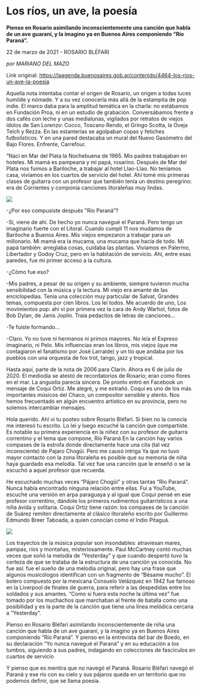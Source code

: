 # Los ríos, un ave, la poesía

**Pienso en Rosario asimilando inconscientemente una canción que habla de un ave guaraní, y la imagino ya en Buenos Aires componiendo “Río Paraná”.**

22 de marzo de 2021 - ROSARIO BLÉFARI

_por MARIANO DEL MAZO_

Link original: https://laagenda.buenosaires.gob.ar/contenido/4464-los-rios-un-ave-la-poesia



Aquella nota intentaba contar el origen de Rosario, un origen a todas luces humilde y nómade. Y a su vez conocerla más allá de la estampita de pop indie. El marco daba para la amplitud temática en la charla: no estábamos en Fundación Proa, ni en un estudio de grabación. Conversábamos frente a dos cafés con leche y unas medialunas, vigilados por retratos de viejos ídolos de San Lorenzo: Cocco, Toscano Rendo, el Gringo Scotta, la Oveja Telch y Rezza. En las estanterías se agolpaban copas y fetiches futbolísticos. Y en una pared destacaba un mural del Nuevo Gasómetro del Bajo Flores. Enfrente, Carrefour.




“Nací en Mar del Plata la Nochebuena de 1965. Mis padres trabajaban en hoteles. Mi mamá es pampeana y mi papá, rosarino. Después de Mar del Plata nos fuimos a Bariloche, a trabajar al hotel Llao-Llao. No teníamos casa, vivíamos en los cuartos de servicio del hotel. Ahí tomé mis primeras clases de guitarra con un profesor que también tenía un destino peregrino: era de Corrientes y componía canciones litoraleñas muy lindas.




[![](https://img.youtube.com/vi/ustdrzSf8AY/0.jpg)](https://www.youtube.com/watch?v=ustdrzSf8AY)




-¿Por eso compusiste después "Río Paraná”?




-Sí, viene de ahí. De hecho yo nunca navegué el Paraná. Pero tengo un imaginario fuerte con el Litoral. Cuando cumplí 11 nos mudamos de Bariloche a Buenos Aires. Mis viejos empezaron a trabajar para un millonario. Mi mamá era la mucama, una mucama que hacía de todo. Mi papá también: arreglaba cosas, cuidaba las plantas. Vivíamos en Palermo, Libertador y Godoy Cruz, pero en la habitación de servicio. Ahí, entre esas paredes, fue mi primer acceso a la cultura.




-¿Cómo fue eso?




-Mis padres, a pesar de su origen y su ambiente, siempre tuvieron mucha sensibilidad con la música y la lectura. Mi viejo era amante de las enciclopedias. Tenía una colección muy particular de Salvat, Grandes temas, compuesta por cien libros. Los leí todos. Me acuerdo de uno, Los movimientos pop: ahí vi por primera vez la cara de Andy Warhol, fotos de Bob Dylan, de Janis Joplin. Traía pedacitos de letras de canciones…




-Te fuiste formando…




-Claro. Yo no tuve ni hermanos ni primos mayores. No leía el Expreso imaginario, ni Pelo. Mis influencias eran los libros, mis viejos (que me contagiaron el fanatismo por José Larralde) y un tío que andaba por los pueblos con una orquesta de fox trot, tango, jazz y tropical.




Hasta aquí, parte de la nota de 2006 para Clarín. Ahora es 6 de julio de 2020. El mediodía se atestó de recordatorios de Rosario; eran como flores en el mar. La angustia parecía sincera. De pronto entró en Facebook un mensaje de Coqui Ortiz. Me alegré, y me extrañó. Coqui es uno de los más importantes músicos del Chaco, un compositor sensible y atento. Nos hemos frecuentado en algún encuentro artístico en su provincia, pero no solemos intercambiar mensajes.




Hola querido. Ahí vi tu posteo sobre Rosario Bléfari. Si bien no la conocía me interesó tu escrito. Lo leí y luego escuché la canción que compartiste. Es notable su primera experiencia en la niñez con su profesor de guitarra correntino y el tema que compone, Río Paraná En la canción hay varios compases de la estrofa donde directamente hace una cita (tal vez inconsciente) de Pajaro Chogüi. Pero me causó intriga Ya que no tuvo mayor contacto con la zona litoraleña es posible que su memoria de niña haya guardado esa melodía. Tal vez fue una canción que le enseñó o se la escuchó a aquel profesor que recuerda.




He escuchado muchas veces “Pájaro Chogüi” y otras tantas “Río Paraná”. Nunca había encontrado ninguna relación entre ellas. Fui a YouTube, escuché una versión en arpa paraguaya y al igual que Coqui pensé en ese profesor correntino, dándole los primeros rudimentos guitarrísticos a una niña ávida y solitaria. Coqui Ortiz tiene razón: los compases de la canción de Suárez remiten directamente al clásico litoraleño escrito por Guillermo Edmundo Breer Taboada, a quien conocían como el Indio Pitaguá.




[![](https://img.youtube.com/vi/4D6kdM0nlXY/0.jpg)](https://www.youtube.com/watch?v=4D6kdM0nlXY)




Los trayectos de la música popular son insondables: atraviesan mares, pampas, ríos y montañas, misteriosamente. Paul McCartney contó muchas veces que soñó la melodía de “Yesterday” y que cuando despertó tuvo la certeza de que se trataba de la estructura de una canción ya conocida. No fue así: fue el sueño de una melodía original, pero hay una frase que algunos musicólogos identifican con un fragmento de “Bésame mucho”. El bolero compuesto por la mexicana Consuelo Velázquez en 1942 fue famoso en la Liverpool de finales de guerra, para referir a las despedidas entre los soldados y sus amantes. “Como si fuera esta noche la última vez” fue tomado por los muchachos que marchaban al frente de batalla como una posibilidad y es la parte de la canción que tiene una línea melódica cercana a “Yesterday”.




Pienso en Rosario Bléfari asimilando inconscientemente de niña una canción que habla de un ave guaraní, y la imagino ya en Buenos Aires componiendo “Río Paraná”. Y pienso en la entrevista del bar de Boedo, en su declaración “Yo nunca navegué el Paraná” y en su educación a los tumbos, siguiendo a sus padres, indagando en colecciones de fascículos en cuartos de servicio




Y pienso que es mentira que no navegó el Paraná. Rosario Bléfari navegó el Paraná y ese río con su cielo y sus pájaros queda en un territorio que no podemos definir, que se llama poesía.



